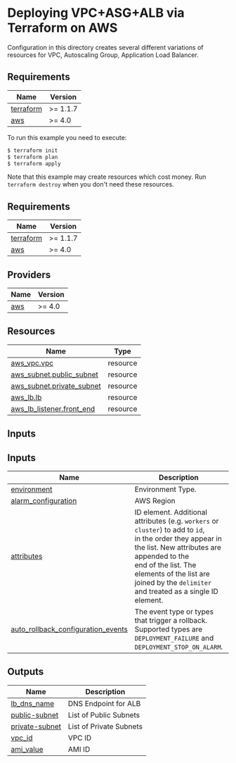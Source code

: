# Deploying VPC+ASG+ALB via Terraform on AWS

Configuration in this directory creates several different variations of resources for VPC, Autoscaling Group, Application Load Balancer.

## Requirements

| Name | Version |
|------|---------|
| <a name="requirement_terraform"></a> [terraform](#requirement\_terraform) | >= 1.1.7 |
| <a name="requirement_aws"></a> [aws](#requirement\_aws) | >= 4.0 |

To run this example you need to execute:

```bash
$ terraform init
$ terraform plan 
$ terraform apply
```

Note that this example may create resources which cost money. Run `terraform destroy` when you don't need these resources.

<!-- BEGINNING OF PRE-COMMIT-TERRAFORM DOCS HOOK -->

## Requirements

| Name | Version |
|------|---------|
| <a name="requirement_terraform"></a> [terraform](#requirement\_terraform) | >= 1.1.7 |
| <a name="requirement_aws"></a> [aws](#requirement\_aws) | >= 4.0 |

## Providers

| Name | Version |
|------|---------|
| <a name="provider_aws"></a> [aws](#provider\_aws) | >= 4.0 |

## Resources

| Name | Type |
|------|------|
| [aws_vpc.vpc](https://registry.terraform.io/providers/hashicorp/aws/latest/docs/resources/vpc) | resource |
| [aws_subnet.public_subnet](https://registry.terraform.io/providers/hashicorp/aws/latest/docs/resources/subnet) | resource |
| [aws_subnet.private_subnet](https://registry.terraform.io/providers/hashicorp/aws/latest/docs/resources/subnet) | resource |
| [aws_lb.lb](https://registry.terraform.io/providers/hashicorp/aws/latest/docs/resources/lb) | resource |
| [aws_lb_listener.front_end](https://registry.terraform.io/providers/hashicorp/aws/latest/docs/resources/lb_listener) | resource |

## Inputs

## Inputs

| Name | Description | Type | Default | Required |
|------|-------------|------|---------|:--------:|
| <a name="environment"></a> [environment](#environment) | Environment Type. | `string` | `Production` | yes |
| <a name="aws_region"></a> [alarm\_configuration](#aws_region) | AWS Region| `us-east-1` | yes |
| <a name="input_attributes"></a> [attributes](#input\_attributes) | ID element. Additional attributes (e.g. `workers` or `cluster`) to add to `id`,<br>in the order they appear in the list. New attributes are appended to the<br>end of the list. The elements of the list are joined by the `delimiter`<br>and treated as a single ID element. | `list(string)` | `[]` | no |
| <a name="input_auto_rollback_configuration_events"></a> [auto\_rollback\_configuration\_events](#input\_auto\_rollback\_configuration\_events) | The event type or types that trigger a rollback. Supported types are `DEPLOYMENT_FAILURE` and `DEPLOYMENT_STOP_ON_ALARM`. | `string` | `"DEPLOYMENT_FAILURE"` | no |

## Outputs

| Name | Description |
|------|-------------|
| <a name="lb_dns_name"></a> [lb\_dns\_name](#lb\_dns_\name) | DNS Endpoint for ALB |
| <a name="public-subnet"></a> [public-subnet](#public-\subnet) | List of Public Subnets |
| <a name="private-subnet"></a> [private-subnet](#private-\subnet) | List of Private Subnets |
| <a name="vpc_id"></a> [vpc_id](#vpc_\id) | VPC ID |
| <a name="ami_value"></a> [ami_value](#ami_\value) | AMI ID |
